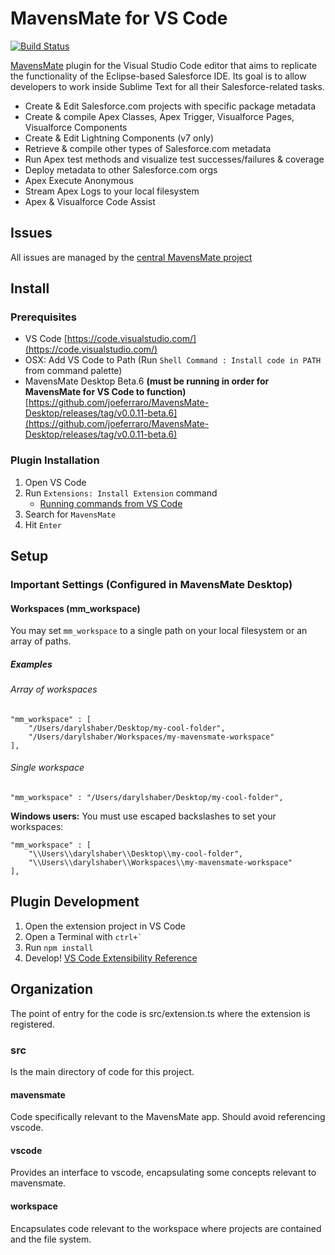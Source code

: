 # MavensMate for VS Code
[![Build Status](https://travis-ci.org/kidtsunami/MavensMate-VisualStudioCode.svg?branch=master)](https://travis-ci.org/kidtsunami/MavensMate-VisualStudioCode)

[MavensMate](http://mavensmate.com/) plugin for the Visual Studio Code editor that aims to replicate the functionality of the Eclipse-based Salesforce IDE. Its goal is to allow developers to work inside Sublime Text for all their Salesforce-related tasks.

* Create & Edit Salesforce.com projects with specific package metadata
* Create & compile Apex Classes, Apex Trigger, Visualforce Pages, Visualforce Components
* Create & Edit Lightning Components (v7 only)
* Retrieve & compile other types of Salesforce.com metadata
* Run Apex test methods and visualize test successes/failures & coverage
* Deploy metadata to other Salesforce.com orgs
* Apex Execute Anonymous
* Stream Apex Logs to your local filesystem
* Apex & Visualforce Code Assist

## Issues

All issues are managed by the [central MavensMate project](https://github.com/joeferraro/MavensMate)

## Install

### Prerequisites

- VS Code [https://code.visualstudio.com/](https://code.visualstudio.com/)
 - OSX: Add VS Code to Path (Run `Shell Command : Install code in PATH` from command palette)
- MavensMate Desktop Beta.6 **(must be running in order for MavensMate for VS Code to function)** [https://github.com/joeferraro/MavensMate-Desktop/releases/tag/v0.0.11-beta.6](https://github.com/joeferraro/MavensMate-Desktop/releases/tag/v0.0.11-beta.6)

### Plugin Installation

1. Open VS Code
2. Run `Extensions: Install Extension` command
	- [Running commands from VS Code](https://code.visualstudio.com/docs/editor/codebasics#_command-palette)
3. Search for `MavensMate`
4. Hit `Enter`

## Setup

### Important Settings (Configured in MavensMate Desktop)

#### Workspaces (mm_workspace)

You may set `mm_workspace` to a single path on your local filesystem or an array of paths.

##### Examples

###### Array of workspaces

```
"mm_workspace" : [
	"/Users/darylshaber/Desktop/my-cool-folder",
	"/Users/darylshaber/Workspaces/my-mavensmate-workspace"
],
```

###### Single workspace

```
"mm_workspace" : "/Users/darylshaber/Desktop/my-cool-folder",
```

**Windows users:** You must use escaped backslashes to set your workspaces:

```
"mm_workspace" : [
	"\\Users\\darylshaber\\Desktop\\my-cool-folder",
	"\\Users\\darylshaber\\Workspaces\\my-mavensmate-workspace"
],
```

## Plugin Development

1. Open the extension project in VS Code
2. Open a Terminal with ```ctrl+` ```
3. Run ```npm install```
4. Develop! [VS Code Extensibility Reference](https://code.visualstudio.com/docs/extensionAPI/overview)

## Organization
The point of entry for the code is src/extension.ts where the extension is registered.
### src
Is the main directory of code for this project.
#### mavensmate
Code specifically relevant to the MavensMate app. Should avoid referencing vscode.
#### vscode
Provides an interface to vscode, encapsulating some concepts relevant to mavensmate.
#### workspace
Encapsulates code relevant to the workspace where projects are contained and the file system.

